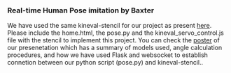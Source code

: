 ### Real-time Human Pose imitation by Baxter
We have used the same kineval-stencil for our project as present [here](https://gitlab.eecs.umich.edu/lzhh/autolab). Please include the home.html, the pose.py and the kineval_servo_control.js file with the stencil to implement this project. 
You can check the [poster]() of our presenetation which has a summary of models used, angle calculation procedures, and how we have used Flask and websocket to establish connetion between our python script (pose.py) and kineval-stencil..
